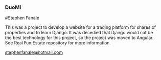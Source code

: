 ### DuoMi
#Stephen Fanale

  This was a project to develop a website for a trading platform for shares of properties and to learn Django. It was decedied that Django would not be the best technology for this project, so the project was moved to Angular. See Real Fun Estate repository for more information.

stephenfanale@hotmail.com
